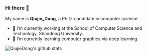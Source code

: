 ### Hi there 👋

<!--
**QiujieDong/QiujieDong** is a ✨ _special_ ✨ repository because its `README.md` (this file) appears on your GitHub profile.

Here are some ideas to get you started:

- 🔭 I’m currently working on ...
- 🌱 I’m currently learning ...
- 👯 I’m looking to collaborate on ...
- 🤔 I’m looking for help with ...
- 💬 Ask me about ...
- 📫 How to reach me: ...
- 😄 Pronouns: ...
- ⚡ Fun fact: ...
-->
My name is **Qiujie_Dong**, a Ph.D. candidate in computer science. 

- 🔭 I’m currently working at the School of Computer Science and Technology, Shandong University.
- 🌱 I’m currently learning computer graphics via deep learning.

![QiujieDong's github stats](https://github-readme-stats.vercel.app/api?username=QiujieDong&show_icons=true&icon_color=38a0ff&bg_color=172f45&title_color=bddfff&text_color=6e93b5) 
